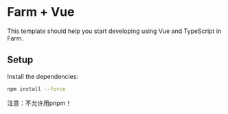 # Farm + Vue

This template should help you start developing using Vue and TypeScript in Farm.

## Setup

Install the dependencies:

```bash
npm install --force
```

注意：不允许用pnpm！
